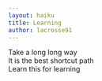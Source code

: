 ```yaml
---
layout: haiku
title: Learning
author: lacrosse91
---
```


Take a long long way<br>
It is the best shortcut path<br>
Learn this for learning<br>
